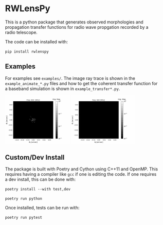 # RWLensPy

This is a python package that generates observed morphologies and propagation transfer functions for radio wave propgation recorded by a radio telescope.

The code can be installed with:

`pip install rwlenspy`

## Examples

For examples see `examples/`. The image ray trace is shown in the `example_animate_*.py` files and how to get the coherent transfer function for a baseband simulation is shown in `example_transfer*.py`.

<img src="./examples/plots/singelens_spatial_freqslice.gif" width=42%>    <img src="./examples/plots/singlelens_baseband_spatial_arrival.gif" width=42%>

## Custom/Dev Install

The package is built with Poetry and Cython using C++11 and OpenMP. This requires having a compiler like `gcc` if one is editing the code. If one requires a dev install, this can be done with:

`poetry install --with test,dev`

`poetry run python`

Once installed, tests can be run with:

`poetry run pytest`
